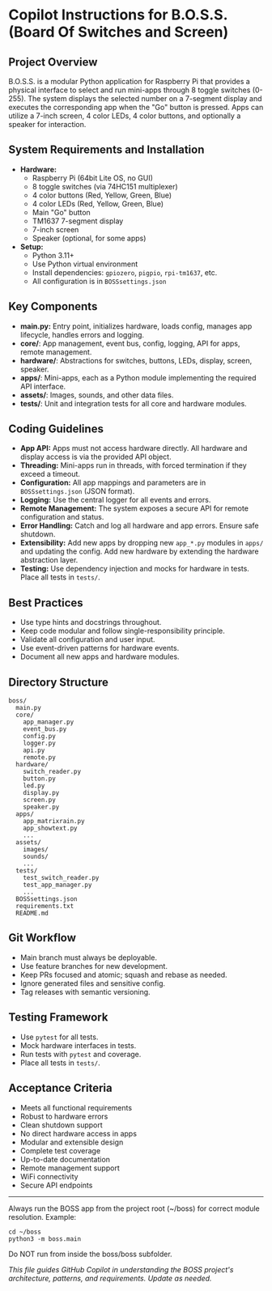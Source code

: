 # Copilot Instructions for B.O.S.S. (Board Of Switches and Screen)

## Project Overview
B.O.S.S. is a modular Python application for Raspberry Pi that provides a physical interface to select and run mini-apps through 8 toggle switches (0-255). The system displays the selected number on a 7-segment display and executes the corresponding app when the "Go" button is pressed. Apps can utilize a 7-inch screen, 4 color LEDs, 4 color buttons, and optionally a speaker for interaction.

## System Requirements and Installation
- **Hardware:**
  - Raspberry Pi (64bit Lite OS, no GUI)
  - 8 toggle switches (via 74HC151 multiplexer)
  - 4 color buttons (Red, Yellow, Green, Blue)
  - 4 color LEDs (Red, Yellow, Green, Blue)
  - Main "Go" button
  - TM1637 7-segment display
  - 7-inch screen
  - Speaker (optional, for some apps)
- **Setup:**
  - Python 3.11+
  - Use Python virtual environment
  - Install dependencies: `gpiozero`, `pigpio`, `rpi-tm1637`, etc.
  - All configuration is in `BOSSsettings.json`

## Key Components
- **main.py:** Entry point, initializes hardware, loads config, manages app lifecycle, handles errors and logging.
- **core/**: App management, event bus, config, logging, API for apps, remote management.
- **hardware/**: Abstractions for switches, buttons, LEDs, display, screen, speaker.
- **apps/**: Mini-apps, each as a Python module implementing the required API interface.
- **assets/**: Images, sounds, and other data files.
- **tests/**: Unit and integration tests for all core and hardware modules.

## Coding Guidelines
- **App API:** Apps must not access hardware directly. All hardware and display access is via the provided API object.
- **Threading:** Mini-apps run in threads, with forced termination if they exceed a timeout.
- **Configuration:** All app mappings and parameters are in `BOSSsettings.json` (JSON format).
- **Logging:** Use the central logger for all events and errors.
- **Remote Management:** The system exposes a secure API for remote configuration and status.
- **Error Handling:** Catch and log all hardware and app errors. Ensure safe shutdown.
- **Extensibility:** Add new apps by dropping new `app_*.py` modules in `apps/` and updating the config. Add new hardware by extending the hardware abstraction layer.
- **Testing:** Use dependency injection and mocks for hardware in tests. Place all tests in `tests/`.

## Best Practices
- Use type hints and docstrings throughout.
- Keep code modular and follow single-responsibility principle.
- Validate all configuration and user input.
- Use event-driven patterns for hardware events.
- Document all new apps and hardware modules.

## Directory Structure
```
boss/
  main.py
  core/
    app_manager.py
    event_bus.py
    config.py
    logger.py
    api.py
    remote.py
  hardware/
    switch_reader.py
    button.py
    led.py
    display.py
    screen.py
    speaker.py
  apps/
    app_matrixrain.py
    app_showtext.py
    ...
  assets/
    images/
    sounds/
    ...
  tests/
    test_switch_reader.py
    test_app_manager.py
    ...
  BOSSsettings.json
  requirements.txt
  README.md
```

## Git Workflow
- Main branch must always be deployable.
- Use feature branches for new development.
- Keep PRs focused and atomic; squash and rebase as needed.
- Ignore generated files and sensitive config.
- Tag releases with semantic versioning.

## Testing Framework
- Use `pytest` for all tests.
- Mock hardware interfaces in tests.
- Run tests with `pytest` and coverage.
- Place all tests in `tests/`.

## Acceptance Criteria
- Meets all functional requirements
- Robust to hardware errors
- Clean shutdown support
- No direct hardware access in apps
- Modular and extensible design
- Complete test coverage
- Up-to-date documentation
- Remote management support
- WiFi connectivity
- Secure API endpoints

---

Always run the BOSS app from the project root (~/boss) for correct module resolution.
Example:
```
cd ~/boss
python3 -m boss.main
```

Do NOT run from inside the boss/boss subfolder.

*This file guides GitHub Copilot in understanding the BOSS project's architecture, patterns, and requirements. Update as needed.*
